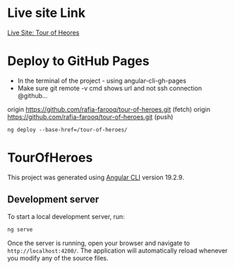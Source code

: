 # Live site Link

[Live Site: Tour of Heores](https://rafia-farooq.github.io/tour-of-heroes)

# Deploy to GitHub Pages

- In the terminal of the project - using angular-cli-gh-pages
- Make sure  git remote -v cmd shows url and not ssh connection @github...

origin  https://github.com/rafia-farooq/tour-of-heroes.git (fetch)
origin  https://github.com/rafia-farooq/tour-of-heroes.git (push)



```terminal
ng deploy --base-href=/tour-of-heroes/
```

# TourOfHeroes

This project was generated using [Angular CLI](https://github.com/angular/angular-cli) version 19.2.9.

## Development server

To start a local development server, run:

```bash
ng serve
```

Once the server is running, open your browser and navigate to `http://localhost:4200/`. The application will automatically reload whenever you modify any of the source files.


